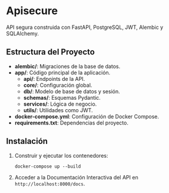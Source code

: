 # Apisecure

API segura construida con FastAPI, PostgreSQL, JWT, Alembic y SQLAlchemy.

## Estructura del Proyecto

- **alembic/**: Migraciones de la base de datos.
- **app/**: Código principal de la aplicación.
  - **api/**: Endpoints de la API.
  - **core/**: Configuración global.
  - **db/**: Modelo de base de datos y sesión.
  - **schemas/**: Esquemas Pydantic.
  - **services/**: Lógica de negocio.
  - **utils/**: Utilidades como JWT.
- **docker-compose.yml**: Configuración de Docker Compose.
- **requirements.txt**: Dependencias del proyecto.

## Instalación

1. Construir y ejecutar los contenedores:

   ```
   docker-compose up --build
   ```

2. Acceder a la Documentación Interactiva del API en `http://localhost:8000/docs`.
